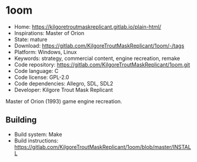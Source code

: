 # 1oom

- Home: https://kilgoretroutmaskreplicant.gitlab.io/plain-html/
- Inspirations: Master of Orion
- State: mature
- Download: https://gitlab.com/KilgoreTroutMaskReplicant/1oom/-/tags
- Platform: Windows, Linux
- Keywords: strategy, commercial content, engine recreation, remake
- Code repository: https://gitlab.com/KilgoreTroutMaskReplicant/1oom.git
- Code language: C
- Code license: GPL-2.0
- Code dependencies: Allegro, SDL, SDL2
- Developer: Kilgore Trout Mask Replicant

Master of Orion (1993) game engine recreation.

## Building

- Build system: Make
- Build instructions: https://gitlab.com/KilgoreTroutMaskReplicant/1oom/blob/master/INSTALL
